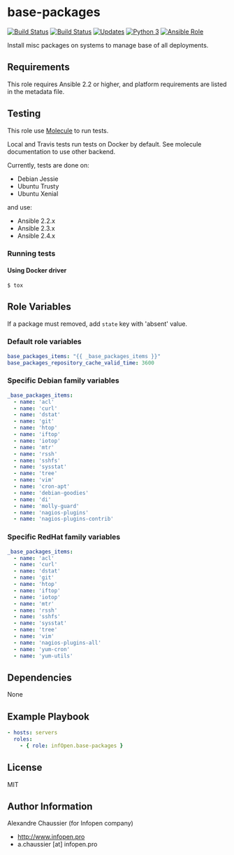 # base-packages

[![Build Status](https://img.shields.io/travis/infOpen/ansible-role-base-packages/master.svg?label=travis_master)](https://travis-ci.org/infOpen/ansible-role-base-packages)
[![Build Status](https://img.shields.io/travis/infOpen/ansible-role-base-packages/develop.svg?label=travis_develop)](https://travis-ci.org/infOpen/ansible-role-base-packages)
[![Updates](https://pyup.io/repos/github/infOpen/ansible-role-base-packages/shield.svg)](https://pyup.io/repos/github/infOpen/ansible-role-base-packages/)
[![Python 3](https://pyup.io/repos/github/infOpen/ansible-role-base-packages/python-3-shield.svg)](https://pyup.io/repos/github/infOpen/ansible-role-base-packages/)
[![Ansible Role](https://img.shields.io/ansible/role/12448.svg)](https://galaxy.ansible.com/infOpen/base-packages/)

Install misc packages on systems to manage base of all deployments.

## Requirements

This role requires Ansible 2.2 or higher,
and platform requirements are listed in the metadata file.

## Testing

This role use [Molecule](https://github.com/metacloud/molecule/) to run tests.

Local and Travis tests run tests on Docker by default.
See molecule documentation to use other backend.

Currently, tests are done on:
- Debian Jessie
- Ubuntu Trusty
- Ubuntu Xenial

and use:
- Ansible 2.2.x
- Ansible 2.3.x
- Ansible 2.4.x

### Running tests

#### Using Docker driver

```
$ tox
```

## Role Variables

If a package must removed, add `state` key with 'absent' value.

### Default role variables

```yaml
base_packages_items: "{{ _base_packages_items }}"
base_packages_repository_cache_valid_time: 3600
```

### Specific Debian family variables

```yaml
_base_packages_items:
  - name: 'acl'
  - name: 'curl'
  - name: 'dstat'
  - name: 'git'
  - name: 'htop'
  - name: 'iftop'
  - name: 'iotop'
  - name: 'mtr'
  - name: 'rssh'
  - name: 'sshfs'
  - name: 'sysstat'
  - name: 'tree'
  - name: 'vim'
  - name: 'cron-apt'
  - name: 'debian-goodies'
  - name: 'di'
  - name: 'molly-guard'
  - name: 'nagios-plugins'
  - name: 'nagios-plugins-contrib'
```

### Specific RedHat family variables

```yaml
_base_packages_items:
  - name: 'acl'
  - name: 'curl'
  - name: 'dstat'
  - name: 'git'
  - name: 'htop'
  - name: 'iftop'
  - name: 'iotop'
  - name: 'mtr'
  - name: 'rssh'
  - name: 'sshfs'
  - name: 'sysstat'
  - name: 'tree'
  - name: 'vim'
  - name: 'nagios-plugins-all'
  - name: 'yum-cron'
  - name: 'yum-utils'
```

## Dependencies

None

## Example Playbook

``` yaml
- hosts: servers
  roles:
    - { role: infOpen.base-packages }
```

## License

MIT

## Author Information

Alexandre Chaussier (for Infopen company)
- http://www.infopen.pro
- a.chaussier [at] infopen.pro
